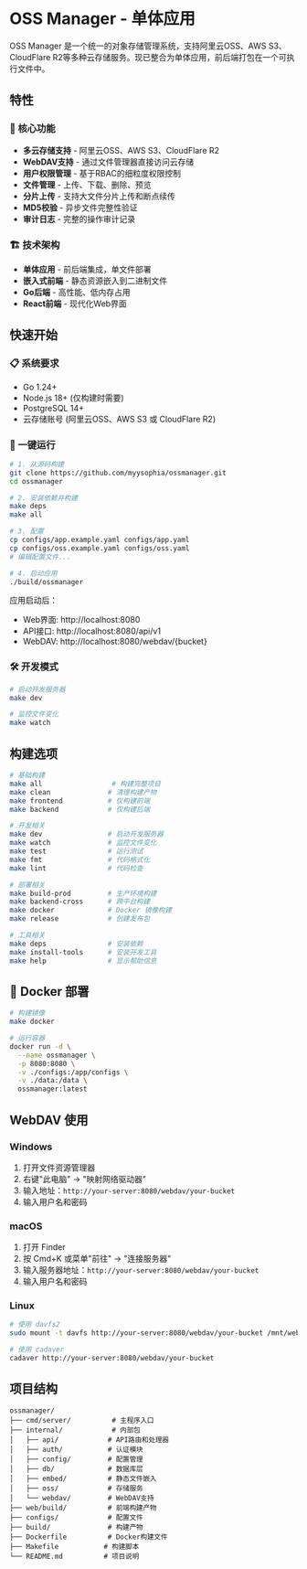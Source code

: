# OSS Manager - 单体应用

OSS Manager 是一个统一的对象存储管理系统，支持阿里云OSS、AWS S3、CloudFlare R2等多种云存储服务。现已整合为单体应用，前后端打包在一个可执行文件中。

## 特性

### 🚀 核心功能
- **多云存储支持** - 阿里云OSS、AWS S3、CloudFlare R2
- **WebDAV支持** - 通过文件管理器直接访问云存储
- **用户权限管理** - 基于RBAC的细粒度权限控制
- **文件管理** - 上传、下载、删除、预览
- **分片上传** - 支持大文件分片上传和断点续传
- **MD5校验** - 异步文件完整性验证
- **审计日志** - 完整的操作审计记录

### 🏗️ 技术架构
- **单体应用** - 前后端集成，单文件部署
- **嵌入式前端** - 静态资源嵌入到二进制文件
- **Go后端** - 高性能、低内存占用
- **React前端** - 现代化Web界面

## 快速开始

### 📋 系统要求

- Go 1.24+
- Node.js 18+ (仅构建时需要)
- PostgreSQL 14+
- 云存储账号 (阿里云OSS、AWS S3 或 CloudFlare R2)

### 🚀 一键运行

```bash
# 1. 从源码构建
git clone https://github.com/myysophia/ossmanager.git
cd ossmanager

# 2. 安装依赖并构建
make deps
make all

# 3. 配置
cp configs/app.example.yaml configs/app.yaml
cp configs/oss.example.yaml configs/oss.yaml
# 编辑配置文件...

# 4. 启动应用
./build/ossmanager
```

应用启动后：
- Web界面: http://localhost:8080
- API接口: http://localhost:8080/api/v1
- WebDAV: http://localhost:8080/webdav/{bucket}

### 🛠️ 开发模式

```bash
# 启动开发服务器
make dev

# 监控文件变化
make watch
```

## 构建选项

```bash
# 基础构建
make all                 # 构建完整项目
make clean              # 清理构建产物
make frontend           # 仅构建前端
make backend            # 仅构建后端

# 开发相关
make dev                # 启动开发服务器
make watch              # 监控文件变化
make test               # 运行测试
make fmt                # 代码格式化
make lint               # 代码检查

# 部署相关
make build-prod         # 生产环境构建
make backend-cross      # 跨平台构建
make docker             # Docker 镜像构建
make release            # 创建发布包

# 工具相关
make deps               # 安装依赖
make install-tools      # 安装开发工具
make help               # 显示帮助信息
```

## 🐳 Docker 部署

```bash
# 构建镜像
make docker

# 运行容器
docker run -d \
  --name ossmanager \
  -p 8080:8080 \
  -v ./configs:/app/configs \
  -v ./data:/data \
  ossmanager:latest
```

## WebDAV 使用

### Windows
1. 打开文件资源管理器
2. 右键"此电脑" → "映射网络驱动器"
3. 输入地址：`http://your-server:8080/webdav/your-bucket`
4. 输入用户名和密码

### macOS
1. 打开 Finder
2. 按 Cmd+K 或菜单"前往" → "连接服务器"
3. 输入服务器地址：`http://your-server:8080/webdav/your-bucket`
4. 输入用户名和密码

### Linux
```bash
# 使用 davfs2
sudo mount -t davfs http://your-server:8080/webdav/your-bucket /mnt/webdav

# 使用 cadaver
cadaver http://your-server:8080/webdav/your-bucket
```

## 项目结构

```
ossmanager/
├── cmd/server/          # 主程序入口
├── internal/            # 内部包
│   ├── api/            # API路由和处理器
│   ├── auth/           # 认证模块
│   ├── config/         # 配置管理
│   ├── db/             # 数据库层
│   ├── embed/          # 静态文件嵌入
│   ├── oss/            # 存储服务
│   └── webdav/         # WebDAV支持
├── web/build/          # 前端构建产物
├── configs/            # 配置文件
├── build/              # 构建产物
├── Dockerfile          # Docker构建文件
├── Makefile           # 构建脚本
└── README.md          # 项目说明
```
